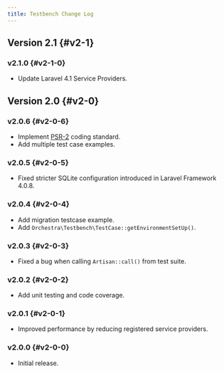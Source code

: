 ```yaml
---
title: Testbench Change Log
---
```


## Version 2.1 {#v2-1}

### v2.1.0 {#v2-1-0}

* Update Laravel 4.1 Service Providers.

## Version 2.0 {#v2-0}

### v2.0.6 {#v2-0-6}

* Implement [PSR-2](https://github.com/php-fig/fig-standards/blob/master/accepted/PSR-2-coding-style-guide.md) coding standard.
* Add multiple test case examples.

### v2.0.5 {#v2-0-5}

* Fixed stricter SQLite configuration introduced in Laravel Framework 4.0.8.

### v2.0.4 {#v2-0-4}

* Add migration testcase example.
* Add `Orchestra\Testbench\TestCase::getEnvironmentSetUp()`.

### v2.0.3 {#v2-0-3}

* Fixed a bug when calling `Artisan::call()` from test suite.

### v2.0.2 {#v2-0-2}

* Add unit testing and code coverage.

### v2.0.1 {#v2-0-1}

* Improved performance by reducing registered service providers.

### v2.0.0 {#v2-0-0}

* Initial release.

